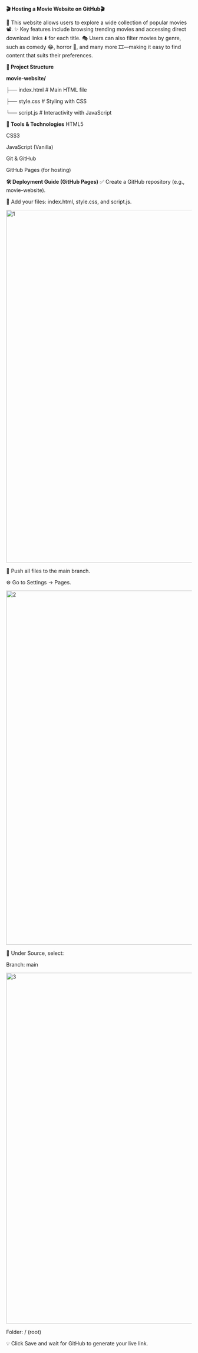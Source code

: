 **🎬 Hosting a Movie Website on GitHub🎬**

🚀 This website allows users to explore a wide collection of popular movies 📽️.
✨ Key features include browsing trending movies and accessing direct download links ⬇️ for each title.
🎭 Users can also filter movies by genre, such as comedy 😂, horror 👻, and many more 🎞️—making it easy to find content that suits their preferences.

**📁 Project Structure**

**movie-website/**

├── index.html      # Main HTML file

├── style.css       # Styling with CSS

└── script.js       # Interactivity with JavaScript

**🧰 Tools & Technologies**
HTML5

CSS3

JavaScript (Vanilla)

Git & GitHub

GitHub Pages (for hosting)

**🛠️ Deployment Guide (GitHub Pages)**
✅ Create a GitHub repository (e.g., movie-website).

📂 Add your files: index.html, style.css, and script.js.

<img width="955" alt="1" src="https://github.com/user-attachments/assets/0872ce03-dfc8-4c32-90c0-c3552082879c" />


🔁 Push all files to the main branch.

⚙️ Go to Settings → Pages.

<img width="959" alt="2" src="https://github.com/user-attachments/assets/ea28c6a9-3335-498c-9da2-d75d7760d6a7" />


📄 Under Source, select:

Branch: main

<img width="950" alt="3" src="https://github.com/user-attachments/assets/c55a54b2-ee9e-4509-8634-41d50c8d7bea" />


Folder: / (root)

💡 Click Save and wait for GitHub to generate your live link.








